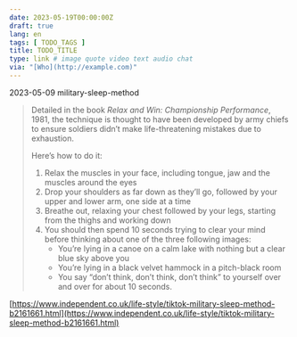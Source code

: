 ```yaml
---
date: 2023-05-19T00:00:00Z
draft: true
lang: en
tags: [ TODO_TAGS ]
title: TODO_TITLE
type: link # image quote video text audio chat
via: "[Who](http://example.com)"
---
```



2023-05-09 military-sleep-method


> Detailed in the book *Relax and Win: Championship Performance*, 1981, the technique is thought to have been developed by army chiefs to ensure soldiers didn’t make life-threatening mistakes due to exhaustion.
>
> Here’s how to do it:
>
> 1. Relax the muscles in your face, including tongue, jaw and the muscles around the eyes
> 2. Drop your shoulders as far down as they’ll go, followed by your upper and lower arm, one side at a time
> 3. Breathe out, relaxing your chest followed by your legs, starting from the thighs and working down
> 4. You should then spend 10 seconds trying to clear your mind before thinking about one of the three following images:
>    * You’re lying in a canoe on a calm lake with nothing but a clear blue sky above you
>    * You’re lying in a black velvet hammock in a pitch-black room
>    * You say “don’t think, don’t think, don’t think” to yourself over and over for about 10 seconds.

[https://www.independent.co.uk/life-style/tiktok-military-sleep-method-b2161661.html](https://www.independent.co.uk/life-style/tiktok-military-sleep-method-b2161661.html)

